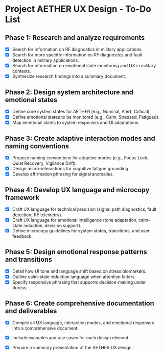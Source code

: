 # Project AETHER UX Design - To-Do List

## Phase 1: Research and analyze requirements
- [x] Search for information on RF diagnostics in military applications.
- [x] Search for more specific information on RF diagnostics and fault detection in military applications.
- [x] Search for information on emotional state monitoring and UX in military contexts.
- [x] Synthesize research findings into a summary document.

## Phase 2: Design system architecture and emotional states
- [x] Define core system states for AETHER (e.g., Nominal, Alert, Critical).
- [x] Define emotional states to be monitored (e.g., Calm, Stressed, Fatigued).
- [x] Map emotional states to system responses and UI adaptations.

## Phase 3: Create adaptive interaction modes and naming conventions
- [x] Propose naming conventions for adaptive modes (e.g., Focus Lock, Quiet Recovery, Vigilance Drift).
- [x] Design micro-interactions for cognitive fatigue grounding.
- [x] Develop affirmation phrasing for signal anomalies.

## Phase 4: Develop UX language and microcopy framework
- [x] Craft UX language for technical precision (signal path diagnostics, fault detection, RF telemetry).
- [x] Craft UX language for emotional intelligence (tone adaptation, calm-state induction, decision support).
- [x] Define microcopy guidelines for system states, transitions, and user feedback.

## Phase 5: Design emotional response patterns and transitions
- [x] Detail how UI tone and language shift based on stress biomarkers.
- [x] Outline calm-state induction language when attention falters.
- [x] Specify responsive phrasing that supports decision-making under duress.
## Phase 6: Create comprehensive documentation and deliverables
- [x] Compile all UX language, interaction modes, and emotional responses into a comprehensive document.
- [x] Include examples and use cases for each design element.
- [x] Prepare a summary presentation of the AETHER UX design.

